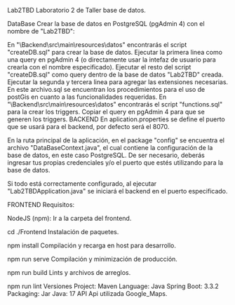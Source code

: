 Lab2TBD
Laboratorio 2 de Taller base de datos.

DataBase
Crear la base de datos en PostgreSQL (pgAdmin 4) con el nombre de "Lab2TBD":

En "\Backend\src\main\resources\datos" encontrarás el script "createDB.sql" para crear la base de datos.
Ejecutar la primera linea como una query en pgAdmin 4 (o directamente usar la intefaz de usuario para crearla con el nombre especificado).
Ejecutar el resto del script "createDB.sql" como query dentro de la base de datos "Lab2TBD" creada.
Ejecutar la segunda y tercera linea para agregar las extensiones necesarias.
En este archivo.sql se encuentran los procedimientos para el uso de postGis en cuanto a las funcionalidades requeridas.
En "\Backend\src\main\resources\datos" encontrarás el script "functions.sql" para la crear los triggers.
Copiar el query en pgAdmin 4 para que se generen los triggers.
BACKEND
En aplication.properties se define el puerto que se usará para el backend, por defecto será el 8070.

En la ruta principal de la aplicación, en el package "config" se encuentra el archivo "DataBaseContext.java", el cual contiene la configuración de la base de datos, en este caso PostgreSQL. De ser necesario, deberás ingresar tus propias credenciales y/o el puerto que estés utilizando para la base de datos.

Si todo está correctamente configurado, al ejecutar "Lab2TBDApplication.java" se iniciará el backend en el puerto especificado.

FRONTEND
Requisitos:

NodeJS (npm):
Ir a la carpeta del frontend.

   cd ./Frontend
Instalación de paquetes.

  npm install
Compilación y recarga en host para desarrollo.

  npm run serve
Compilación y minimización de producción.

  npm run build
Lints y archivos de arreglos.

  npm run lint
Versiones
Project: Maven
Language: Java
Spring Boot: 3.3.2
Packaging: Jar
Java: 17
API
Api utilizada Google_Maps.
